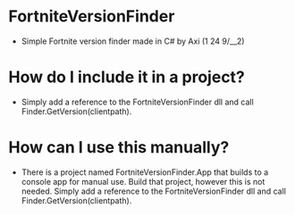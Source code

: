 # FortniteVersionFinder
* Simple Fortnite version finder made in C# by Axi (1 24 9/__2)

# How do I include it in a project?
* Simply add a reference to the FortniteVersionFinder dll and call Finder.GetVersion(clientpath).

# How can I use this manually?
* There is a project named FortniteVersionFinder.App that builds to a console app for manual use. Build that project,  however this is not needed. Simply add a reference to the FortniteVersionFinder dll and call Finder.GetVersion(clientpath).
